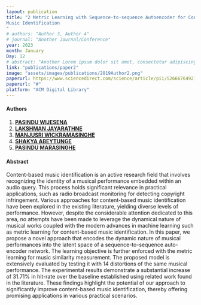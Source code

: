 ```yaml
---
layout: publication
title: "2 Metric Learning with Sequence-to-sequence Autoencoder for Content-based
Music Identification
"
# authors: "Author 3, Author 4"
# journal: "Another Journal/Conference"
year: 2023
month: January
Day: 12
# abstract: "Another Lorem ipsum dolor sit amet, consectetur adipiscing elit. ..."
link: "publications/paper2"
image: "assets/images/publications/2019Author2.png"
paperurl: https://www.sciencedirect.com/science/article/pii/S2666764921000485
paperurl: "#"
platform: "ACM Digital Library"
---
```



#### Authors

1. [__PASINDU WIJESENA__]()
2. [__LAKSHMAN JAYARATHNE__]()
3. [__MANJUSRI WICKRAMASINGHE__](/team/dr-manju/)
4. [__SHAKYA ABEYTUNGE__](/team/Shakya-Abeytunge/)
5. [__PASINDU MARASINGHE__](/team/pasindu-marasinghe/)

#### Abstract

Content-based music identification is an active research field that involves recognizing the identity of
a musical performance embedded within an audio query. This process holds significant relevance in practical
applications, such as radio broadcast monitoring for detecting copyright infringement. Various approaches for
content-based music identification have been explored in the existing literature, yielding diverse levels of performance. However, despite the considerable attention dedicated to this area, no attempts have been made to
leverage the dynamical nature of musical works coupled with the modern advances in machine learning such as
metric learning for content-based music identification. In this paper, we propose a novel approach that encodes
the dynamic nature of musical performances into the latent space of a sequence-to-sequence auto-encoder network. The learning objective is further enforced with the metric learning for music similarity measurement.
The proposed model is extensively evaluated by testing it with 14 distortions of the same musical performance.
The experimental results demonstrate a substantial increase of 31.71% in hit-rate over the baseline established
using related work found in the literature. These findings highlight the potential of our approach to significantly improve content-based music identification, thereby offering promising applications in various practical
scenarios.